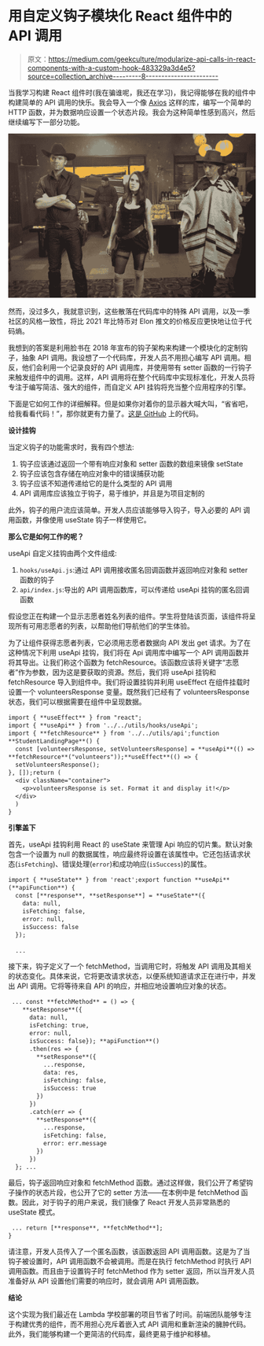 # 用自定义钩子模块化 React 组件中的 API 调用

> 原文：<https://medium.com/geekculture/modularize-api-calls-in-react-components-with-a-custom-hook-483329a3d4e5?source=collection_archive---------8----------------------->

当我学习构建 React 组件时(我在骗谁呢，我还在学习)，我记得能够在我的组件中构建简单的 API 调用的快乐。我会导入一个像 [Axios](https://www.npmjs.com/package/axios) 这样的库，编写一个简单的 HTTP 函数，并为数据响应设置一个状态片段。我会为这种简单性感到高兴，然后继续编写下一部分功能。

![](img/27ff2d50a7ea9fe82d9a9db38c8d6c73.png)

然而，没过多久，我就意识到，这些散落在代码库中的特殊 API 调用，以及一季社区的风格一致性，将比 2021 年比特币对 Elon 推文的价格反应更快地让位于代码熵。

我想到的答案是利用脸书在 2018 年宣布的钩子架构来构建一个模块化的定制钩子，抽象 API 调用。我设想了一个代码库，开发人员不用担心编写 API 调用。相反，他们会利用一个记录良好的 API 调用库，并使用带有 setter 函数的一行钩子来触发组件中的调用。这样，API 调用将在整个代码库中实现标准化，开发人员将专注于编写简洁、强大的组件，而自定义 API 挂钩将充当整个应用程序的引擎。

下面是它如何工作的详细解释。但是如果你对着你的显示器大喊大叫，“省省吧，给我看看代码！”，那你就更有力量了。[这是 GitHub](https://github.com/dgamboa/useapi-hook) 上的代码。

**设计挂钩**

当定义钩子的功能需求时，我有四个想法:

1.  钩子应该通过返回一个带有响应对象和 setter 函数的数组来镜像 setState
2.  钩子应该包含存储在响应对象中的错误捕获功能
3.  钩子应该不知道传递给它的是什么类型的 API 调用
4.  API 调用库应该独立于钩子，易于维护，并且是为项目定制的

此外，钩子的用户流应该简单。开发人员应该能够导入钩子，导入必要的 API 调用函数，并像使用 useState 钩子一样使用它。

**那么它是如何工作的呢？**

useApi 自定义挂钩由两个文件组成:

1.  `hooks/useApi.js`:通过 API 调用接收匿名回调函数并返回响应对象和 setter 函数的钩子
2.  `api/index.js`:导出的 API 调用函数库，可以传递给 useApi 挂钩的匿名回调函数

假设您正在构建一个显示志愿者姓名列表的组件。学生将登陆该页面，该组件将呈现所有可用志愿者的列表，以帮助他们导航他们的学生体验。

为了让组件获得志愿者列表，它必须用志愿者数据向 API 发出 get 请求。为了在这种情况下利用 useApi 挂钩，我们将在 Api 调用库中编写一个 API 调用函数并将其导出。让我们称这个函数为 fetchResource。该函数应该将关键字“志愿者”作为参数，因为这是要获取的资源。然后，我们将 useApi 挂钩和 fetchResource 导入到组件中。我们将设置挂钩并利用 useEffect 在组件挂载时设置一个 volunteersResponse 变量。既然我们已经有了 volunteersResponse 状态，我们可以根据需要在组件中呈现数据。

```
import { **useEffect** } from "react";
import { **useApi** } from '../../utils/hooks/useApi';
import { **fetchResource** } from '../../utils/api';function **StudentLandingPage**() {
  const [volunteersResponse, setVolunteersResponse] = **useApi**(() => **fetchResource**("volunteers"));**useEffect**(() => {
  setVolunteersResponse();
}, []);return (
  <div className="container">
    <p>volunteersResponse is set. Format it and display it!</p>
  </div>
  )
}
```

**引擎盖下**

首先，useApi 挂钩利用 React 的 useState 来管理 Api 响应的切片集。默认对象包含一个设置为 null 的数据属性，响应最终将设置在该属性中。它还包括请求状态(`isFetching`)、错误处理(`error`)和成功响应(`isSuccess`)的属性。

```
import { **useState** } from 'react';export function **useApi**(**apiFunction**) {
  const [**response**, **setResponse**] = **useState**({
    data: null,
    isFetching: false,
    error: null,
    isSuccess: false
  });

  ...
```

接下来，钩子定义了一个 fetchMethod，当调用它时，将触发 API 调用及其相关的状态变化。具体来说，它将更改请求状态，以便系统知道请求正在进行中，并发出 API 调用。它将等待来自 API 的响应，并相应地设置响应对象的状态。

```
 ... const **fetchMethod** = () => {
    **setResponse**({
      data: null,
      isFetching: true,
      error: null,
      isSuccess: false}); **apiFunction**()
      .then(res => {
        **setResponse**({
          ...response,
          data: res,
          isFetching: false,
          isSuccess: true
        })
      })
      .catch(err => {
        **setResponse**({
          ...response,
          isFetching: false,
          error: err.message
        })
      })
  }; ...
```

最后，钩子返回响应对象和 fetchMethod 函数。通过这样做，我们公开了希望钩子操作的状态片段，也公开了它的 setter 方法——在本例中是 fetchMethod 函数。因此，对于钩子的用户来说，我们镜像了 React 开发人员非常熟悉的 useState 模式。

```
 ... return [**response**, **fetchMethod**];
}
```

请注意，开发人员传入了一个匿名函数，该函数返回 API 调用函数。这是为了当钩子被设置时，API 调用函数不会被调用。而是在执行 fetchMethod 时执行 API 调用函数。而且由于设置钩子时 fetchMethod 作为 setter 返回，所以当开发人员准备好从 API 设置他们需要的响应时，就会调用 API 调用函数。

**结论**

这个实现为我们最近在 Lambda 学校部署的项目节省了时间。前端团队能够专注于构建优秀的组件，而不用担心充斥着嵌入式 API 调用和重新渲染的臃肿代码。此外，我们能够构建一个更简洁的代码库，最终更易于维护和移植。